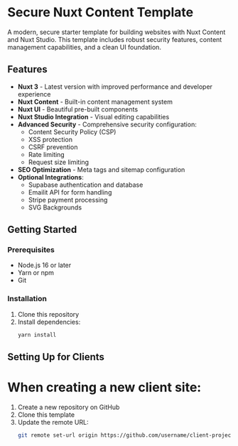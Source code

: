 # Secure Nuxt Content Template

A modern, secure starter template for building websites with Nuxt Content and Nuxt Studio. This template includes robust security features, content management capabilities, and a clean UI foundation.

## Features

- **Nuxt 3** - Latest version with improved performance and developer experience
- **Nuxt Content** - Built-in content management system
- **Nuxt UI** - Beautiful pre-built components
- **Nuxt Studio Integration** - Visual editing capabilities
- **Advanced Security** - Comprehensive security configuration:
  - Content Security Policy (CSP)
  - XSS protection
  - CSRF prevention
  - Rate limiting
  - Request size limiting
- **SEO Optimization** - Meta tags and sitemap configuration
- **Optional Integrations**:
  - Supabase authentication and database
  - Emailit API for form handling
  - Stripe payment processing
  - SVG Backgrounds

## Getting Started

### Prerequisites

- Node.js 16 or later
- Yarn or npm
- Git

### Installation

1. Clone this repository
2. Install dependencies:
   ```bash
   yarn install

## Setting Up for Clients

# When creating a new client site:

1. Create a new repository on GitHub
2. Clone this template
3. Update the remote URL:
   ```bash
   git remote set-url origin https://github.com/username/client-project.git
